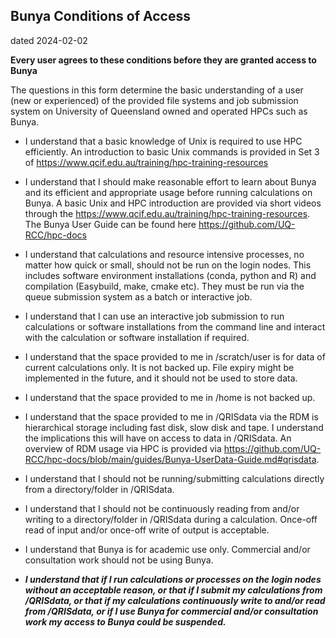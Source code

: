 ## Bunya Conditions of Access
dated 2024-02-02 

**Every user agrees to these conditions before they are granted access to Bunya**

The questions in this form determine the basic understanding of a user (new or experienced) of the provided file systems and job submission system on University of Queensland owned and operated HPCs such as Bunya. 

* I understand that a basic knowledge of Unix is required to use HPC efficiently. An introduction to basic Unix commands is provided in Set 3 of https://www.qcif.edu.au/training/hpc-training-resources 

* I understand that I should make reasonable effort to learn about Bunya and its efficient and appropriate usage before running calculations on Bunya. A basic Unix and HPC introduction are provided via short videos through the https://www.qcif.edu.au/training/hpc-training-resources. The Bunya User Guide can be found here https://github.com/UQ-RCC/hpc-docs 

* I understand that calculations and resource intensive processes, no matter how quick or small, should not be run on the login nodes. This includes software environment installations (conda, python and R) and compilation (Easybuild, make, cmake etc). They must be run via the queue submission system as a batch or interactive job. 

* I understand that I can use an interactive job submission to run calculations or software installations from the command line and interact with the calculation or software installation if required. 

* I understand that the space provided to me in /scratch/user is for data of current calculations only. It is not backed up. File expiry might be implemented in the future, and it should not be used to store data. 

* I understand that the space provided to me in /home is not backed up. 

* I understand that the space provided to me in /QRISdata via the RDM is hierarchical storage including fast disk, slow disk and tape. I understand the implications this will have on access to data in /QRISdata. An overview of RDM usage via HPC is provided via https://github.com/UQ-RCC/hpc-docs/blob/main/guides/Bunya-UserData-Guide.md#qrisdata. 

* I understand that I should not be running/submitting calculations directly from a directory/folder in /QRISdata. 

* I understand that I should not be continuously reading from and/or writing to a directory/folder in /QRISdata during a calculation. Once-off read of input and/or once-off write of output is acceptable. 

* I understand that Bunya is for academic use only. Commercial and/or consultation work should not be using Bunya. 

* ***I understand that if I run calculations or processes on the login nodes without an acceptable reason, or that if I submit my calculations from /QRISdata, or that if my calculations continuously write to and/or read from /QRISdata, or if I use Bunya for commercial and/or consultation work my access to Bunya could be suspended.*** 